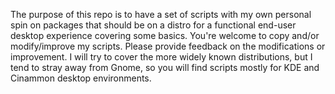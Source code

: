 The purpose of this repo is to have a set of scripts with my own personal spin on packages that should be on a distro for a functional end-user desktop experience covering some basics.
You're welcome to copy and/or modify/improve my scripts. Please provide feedback on the modifications or improvement.
I will try to cover the more widely known distributions, but I tend to stray away from Gnome, so you will find scripts mostly for KDE and Cinammon desktop environments.
